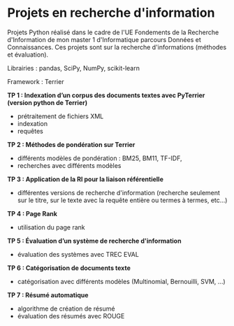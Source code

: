 # Projets en recherche d'information

Projets Python réalisé dans le cadre de l'UE Fondements de la Recherche d'Information de mon master 1 d'Informatique parcours Données et Connaissances. 
Ces projets sont sur la recherche d'informations (méthodes et évaluation).

Librairies : pandas, SciPy, NumPy, scikit-learn

Framework : Terrier 

**TP 1 : Indexation d’un corpus des documents textes avec PyTerrier (version python de Terrier)** 
- prétraitement de fichiers XML 
- indexation 
- requêtes 

**TP 2 : Méthodes de pondération sur Terrier** 
- différents modèles de pondération : BM25, BM11, TF-IDF, 
- recherches avec différents modèles 

**TP 3 : Application de la RI pour la liaison référentielle**
- différentes versions de recherche d'information (recherche seulement sur le titre, sur le texte avec la requête entière ou termes à termes, etc...) 

**TP 4 : Page Rank** 
- utilisation du page rank 

**TP 5 : Évaluation d’un système de recherche d'information** 
- évaluation des systèmes avec TREC EVAL 

**TP 6 : Catégorisation de documents texte**
- catégorisation avec différents modèles (Multinomial, Bernouilli, SVM, ...) 

**TP 7 : Résumé automatique**
- algorithme de création de résumé 
- évaluation des résumés avec ROUGE 


